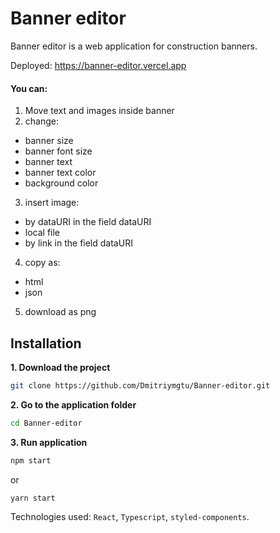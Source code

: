 # Banner editor

Banner editor is a web application for construction banners.

Deployed: https://banner-editor.vercel.app
 
#### You can:
1. Move text and images inside banner
2. change: 
* banner size
* banner font size
* banner text
* banner text color
* background color
3. insert image:
* by dataURI in the field dataURI
* local file
* by link in the field dataURI 
4. copy as:
* html
* json
5. download as png

## Installation

**1. Download the project**

```bash
git clone https://github.com/Dmitriymgtu/Banner-editor.git
```

**2. Go to the application folder**

```bash
cd Banner-editor
```

**3. Run application**

```bash
npm start
```
or

```bash
yarn start
```

Technologies used: ```React```, ```Typescript```, ```styled-components```.
